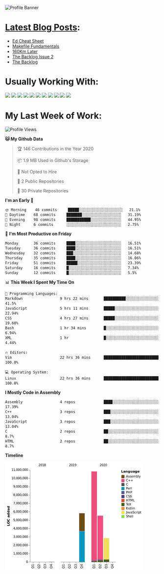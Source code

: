 ![Profile Banner](https://github.com/otherm/otherm/blob/master/readme.png)

# [Latest Blog Posts](https://0066cc.com):
<!-- BLOG-POST-LIST:START -->
- [Ed Cheat Sheet](https://0066cc.com/blog/edCheatSheet/)
- [Makefile Fundamentals](https://0066cc.com/blog/makefile/)
- [160Km Later](https://0066cc.com/blog/running/)
- [The Backlog Issue 2](https://0066cc.com/blog/backlog2/)
- [The Backlog](https://0066cc.com/blog/backlog/)
<!-- BLOG-POST-LIST:END -->
# Usually Working With:
<img src="https://img.shields.io/badge/c%20-%2300599C.svg?&style=for-the-badge&logo=c&logoColor=white"/>
<img src="https://img.shields.io/badge/c++%20-%2300599C.svg?&style=for-the-badge&logo=c%2B%2B&ogoColor=white"/>

<img src="https://img.shields.io/badge/html5%20-%23E34F26.svg?&style=for-the-badge&logo=html5&logoColor=white"/>
<img src="https://img.shields.io/badge/css3%20-%231572B6.svg?&style=for-the-badge&logo=css3&logoColor=white"/>
<img src="https://img.shields.io/badge/javascript%20-%23323330.svg?&style=for-the-badge&logo=javascript&logoColor=%23F7DF1E"/>

<img src="https://img.shields.io/badge/react%20-%2320232a.svg?&style=for-the-badge&logo=react&logoColor=%2361DAFB"/>
<img src="https://img.shields.io/badge/react_native%20-%2320232a.svg?&style=for-the-badge&logo=react&logoColor=%2361DAFB"/>
<img src="https://img.shields.io/badge/github%20-%23121011.svg?&style=for-the-badge&logo=github&logoColor=white"/>

<img src="https://img.shields.io/badge/markdown-%23000000.svg?&style=for-the-badge&logo=markdown&logoColor=white"/>
<img src="https://img.shields.io/badge/shell_script%20-%23121011.svg?&style=for-the-badge&logo=gnu-bash&logoColor=white"/>
<img src="https://img.shields.io/badge/latex%20-%23008080.svg?&style=for-the-badge&logo=latex&logoColor=white"/>

# My Last Week of Work:
<!--START_SECTION:waka-->
![Profile Views](http://img.shields.io/badge/Profile%20Views-1-blue)

**🐱 My Github Data** 

> 🏆 146 Contributions in the Year 2020
 > 
> 📦 1.9 MB Used in Github's Storage 
 > 
> 🚫 Not Opted to Hire
 > 
> 📜 2 Public Repositories
 > 
> 🔑 30 Private Repositories 

**I'm an Early 🐤** 

```text
🌞 Morning    46 commits     █████░░░░░░░░░░░░░░░░░░░░   21.1% 
🌆 Daytime    68 commits     ███████░░░░░░░░░░░░░░░░░░   31.19% 
🌃 Evening    98 commits     ███████████░░░░░░░░░░░░░░   44.95% 
🌙 Night      6 commits      ░░░░░░░░░░░░░░░░░░░░░░░░░   2.75%

```
📅 **I'm Most Productive on Friday** 

```text
Monday       36 commits     ████░░░░░░░░░░░░░░░░░░░░░   16.51% 
Tuesday      36 commits     ████░░░░░░░░░░░░░░░░░░░░░   16.51% 
Wednesday    32 commits     ███░░░░░░░░░░░░░░░░░░░░░░   14.68% 
Thursday     35 commits     ████░░░░░░░░░░░░░░░░░░░░░   16.06% 
Friday       51 commits     █████░░░░░░░░░░░░░░░░░░░░   23.39% 
Saturday     16 commits     █░░░░░░░░░░░░░░░░░░░░░░░░   7.34% 
Sunday       12 commits     █░░░░░░░░░░░░░░░░░░░░░░░░   5.5%

```


📊 **This Week I Spent My Time On** 

```text
💬 Programming Languages: 
Markdown                 9 hrs 22 mins       ██████████░░░░░░░░░░░░░░░   41.5% 
JavaScript               5 hrs 11 mins       █████░░░░░░░░░░░░░░░░░░░░   22.94% 
CSS                      4 hrs 27 mins       █████░░░░░░░░░░░░░░░░░░░░   19.68% 
Bash                     1 hr 34 mins        █░░░░░░░░░░░░░░░░░░░░░░░░   6.94% 
XML                      1 hr                █░░░░░░░░░░░░░░░░░░░░░░░░   4.44%

🔥 Editors: 
Vim                      22 hrs 36 mins      █████████████████████████   100.0%

💻 Operating System: 
Linux                    22 hrs 36 mins      █████████████████████████   100.0%

```

**I Mostly Code in Assembly** 

```text
Assembly                 4 repos             ████░░░░░░░░░░░░░░░░░░░░░   17.39% 
C++                      3 repos             ███░░░░░░░░░░░░░░░░░░░░░░   13.04% 
JavaScript               3 repos             ███░░░░░░░░░░░░░░░░░░░░░░   13.04% 
C                        2 repos             ██░░░░░░░░░░░░░░░░░░░░░░░   8.7% 
HTML                     2 repos             ██░░░░░░░░░░░░░░░░░░░░░░░   8.7%

```


**Timeline**

![Chart not found](https://github.com/0066cc/0066cc/blob/master/charts/bar_graph.png) 


<!--END_SECTION:waka-->
